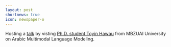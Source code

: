 ```yaml
---
layout: post
shortnews: true
icon: newspaper-o
---
```


Hosting a <a href="https://www.isti.cnr.it/en/announcements/seminars/284/Arabic_Multimodal_Language_Modeling/">talk</a> by visting <a href="https://www.linkedin.com/in/toyinhawau/">Ph.D. student Toyin Hawau</a> from MBZUAI University on Arabic Multimodal Language Modeling.
